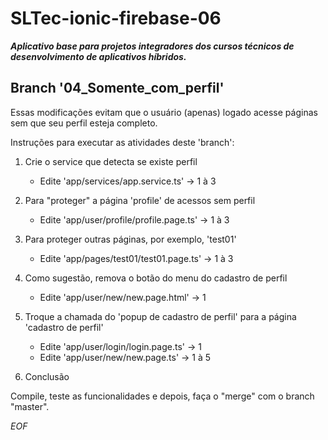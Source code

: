 # SLTec-ionic-firebase-06

**_Aplicativo base para projetos integradores dos cursos técnicos de desenvolvimento de aplicativos híbridos._**

## Branch '04_Somente_com_perfil'

Essas modificações evitam que o usuário (apenas) logado acesse páginas sem que seu perfil esteja completo.

Instruções para executar as atividades deste 'branch':

1) Crie o service que detecta se existe perfil

    - Edite 'app/services/app.service.ts' &rarr; 1 à 3

2) Para "proteger" a página 'profile' de acessos sem perfil

    - Edite 'app/user/profile/profile.page.ts' &rarr; 1 à 3

3) Para proteger outras páginas, por exemplo, 'test01'

    - Edite 'app/pages/test01/test01.page.ts' &rarr; 1 à 3

4) Como sugestão, remova o botão do menu do cadastro de perfil

    - Edite 'app/user/new/new.page.html' &rarr; 1

5) Troque a chamada do 'popup de cadastro de perfil' para a página 'cadastro de perfil'

    - Edite 'app/user/login/login.page.ts' &rarr; 1
    - Edite 'app/user/new/new.page.ts' &rarr; 1 à 5

6) Conclusão

Compile, teste as funcionalidades e depois, faça o "merge" com o branch "master".

*EOF*
